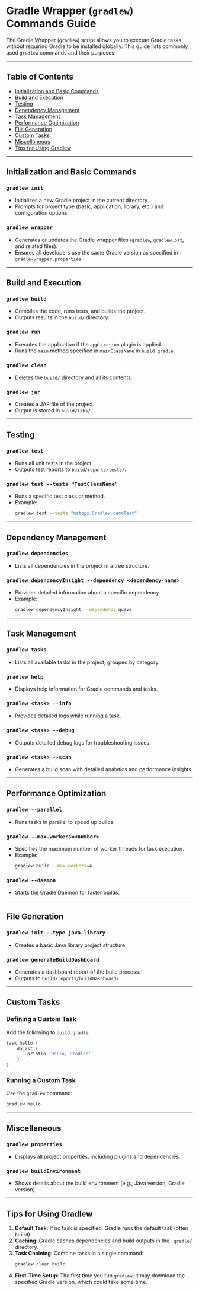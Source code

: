 # Gradle Wrapper (`gradlew`) Commands Guide

The Gradle Wrapper (`gradlew`) script allows you to execute Gradle tasks without requiring Gradle to be installed globally. This guide lists commonly used `gradlew` commands and their purposes.

---

## Table of Contents
- [Initialization and Basic Commands](#initialization-and-basic-commands)
- [Build and Execution](#build-and-execution)
- [Testing](#testing)
- [Dependency Management](#dependency-management)
- [Task Management](#task-management)
- [Performance Optimization](#performance-optimization)
- [File Generation](#file-generation)
- [Custom Tasks](#custom-tasks)
- [Miscellaneous](#miscellaneous)
- [Tips for Using Gradlew](#tips-for-using-gradlew)

---

## Initialization and Basic Commands

### `gradlew init`
- Initializes a new Gradle project in the current directory.
- Prompts for project type (basic, application, library, etc.) and configuration options.

### `gradlew wrapper`
- Generates or updates the Gradle wrapper files (`gradlew`, `gradlew.bat`, and related files).
- Ensures all developers use the same Gradle version as specified in `gradle-wrapper.properties`.

---

## Build and Execution

### `gradlew build`
- Compiles the code, runs tests, and builds the project.
- Outputs results in the `build/` directory.

### `gradlew run`
- Executes the application if the `application` plugin is applied.
- Runs the `main` method specified in `mainClassName` in `build.gradle`.

### `gradlew clean`
- Deletes the `build/` directory and all its contents.

### `gradlew jar`
- Creates a JAR file of the project.
- Output is stored in `build/libs/`.

---

## Testing

### `gradlew test`
- Runs all unit tests in the project.
- Outputs test reports to `build/reports/tests/`.

### `gradlew test --tests "TestClassName"`
- Runs a specific test class or method.
- Example:
  ```bash
  gradlew test --tests "matops.Gradlew_demoTest"
  ```

---

## Dependency Management

### `gradlew dependencies`
- Lists all dependencies in the project in a tree structure.

### `gradlew dependencyInsight --dependency <dependency-name>`
- Provides detailed information about a specific dependency.
- Example:
  ```bash
  gradlew dependencyInsight --dependency guava
  ```

---

## Task Management

### `gradlew tasks`
- Lists all available tasks in the project, grouped by category.

### `gradlew help`
- Displays help information for Gradle commands and tasks.

### `gradlew <task> --info`
- Provides detailed logs while running a task.

### `gradlew <task> --debug`
- Outputs detailed debug logs for troubleshooting issues.

### `gradlew <task> --scan`
- Generates a build scan with detailed analytics and performance insights.

---

## Performance Optimization

### `gradlew --parallel`
- Runs tasks in parallel to speed up builds.

### `gradlew --max-workers=<number>`
- Specifies the maximum number of worker threads for task execution.
- Example:
  ```bash
  gradlew build --max-workers=4
  ```

### `gradlew --daemon`
- Starts the Gradle Daemon for faster builds.

---

## File Generation

### `gradlew init --type java-library`
- Creates a basic Java library project structure.

### `gradlew generateBuildDashboard`
- Generates a dashboard report of the build process.
- Outputs to `build/reports/buildDashboard/`.

---

## Custom Tasks

### Defining a Custom Task
Add the following to `build.gradle`:
```groovy
task hello {
    doLast {
        println 'Hello, Gradle!'
    }
}
```

### Running a Custom Task
Use the `gradlew` command:
```bash
gradlew hello
```

---

## Miscellaneous

### `gradlew properties`
- Displays all project properties, including plugins and dependencies.

### `gradlew buildEnvironment`
- Shows details about the build environment (e.g., Java version, Gradle version).

---

## Tips for Using Gradlew

1. **Default Task**: If no task is specified, Gradle runs the default task (often `build`).
2. **Caching**: Gradle caches dependencies and build outputs in the `.gradle/` directory.
3. **Task Chaining**: Combine tasks in a single command:
   ```bash
   gradlew clean build
   ```
4. **First-Time Setup**: The first time you run `gradlew`, it may download the specified Gradle version, which could take some time.
